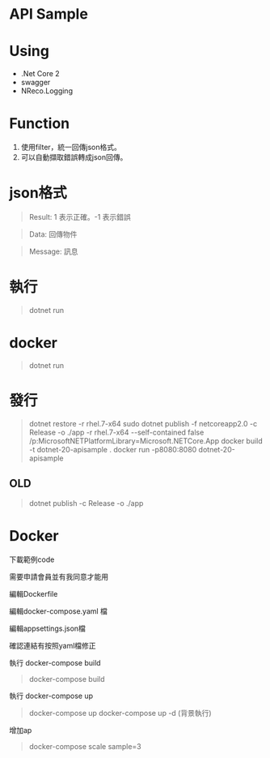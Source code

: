 # API Sample


# Using

* .Net Core 2
* swagger
* NReco.Logging

# Function

1. 使用filter，統一回傳json格式。
2. 可以自動擷取錯誤轉成json回傳。


# json格式

> Result: 1 表示正確。-1 表示錯誤

> Data: 回傳物件

> Message: 訊息


# 執行

> dotnet run

# docker

> dotnet run

# 發行
> dotnet restore -r rhel.7-x64
> sudo dotnet publish -f netcoreapp2.0 -c Release -o ./app -r rhel.7-x64 --self-contained false /p:MicrosoftNETPlatformLibrary=Microsoft.NETCore.App
> docker build -t dotnet-20-apisample .
> docker run -p8080:8080 dotnet-20-apisample
## OLD
> dotnet publish -c Release -o ./app

# Docker

下載範例code

需要申請會員並有我同意才能用

編輯Dockerfile

編輯docker-compose.yaml 檔

編輯appsettings.json檔

確認連結有按照yaml檔修正

執行 docker-compose build

> docker-compose build

執行 docker-compose up

> docker-compose up
> docker-compose up -d (背景執行)

增加ap
> docker-compose scale sample=3







